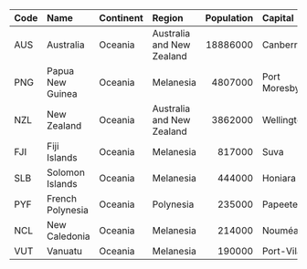 | Code | Name | Continent | Region | Population | Capital |
| :--- | :--- | :--- | :--- | ---: | :--- |
| AUS | Australia | Oceania | Australia and New Zealand | 18886000 | Canberra |
| PNG | Papua New Guinea | Oceania | Melanesia | 4807000 | Port Moresby |
| NZL | New Zealand | Oceania | Australia and New Zealand | 3862000 | Wellington |
| FJI | Fiji Islands | Oceania | Melanesia | 817000 | Suva |
| SLB | Solomon Islands | Oceania | Melanesia | 444000 | Honiara |
| PYF | French Polynesia | Oceania | Polynesia | 235000 | Papeete |
| NCL | New Caledonia | Oceania | Melanesia | 214000 | Nouméa |
| VUT | Vanuatu | Oceania | Melanesia | 190000 | Port-Vila |
